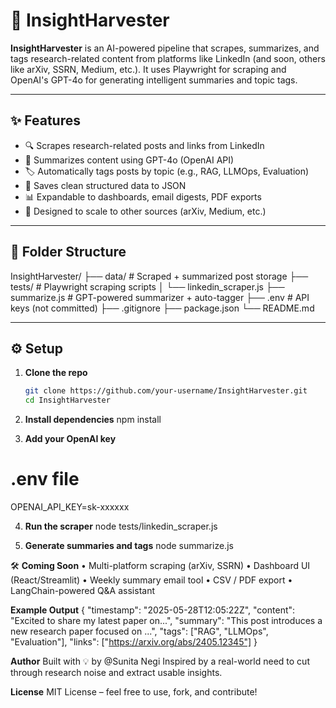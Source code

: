 # 🧠 InsightHarvester

**InsightHarvester** is an AI-powered pipeline that scrapes, summarizes, and tags research-related content from platforms like LinkedIn (and soon, others like arXiv, SSRN, Medium, etc.). It uses Playwright for scraping and OpenAI's GPT-4o for generating intelligent summaries and topic tags.

---

## ✨ Features

- 🔍 Scrapes research-related posts and links from LinkedIn
- 🤖 Summarizes content using GPT-4o (OpenAI API)
- 🏷️ Automatically tags posts by topic (e.g., RAG, LLMOps, Evaluation)
- 📂 Saves clean structured data to JSON
- 📊 Expandable to dashboards, email digests, PDF exports
- 🔧 Designed to scale to other sources (arXiv, Medium, etc.)

---

## 📁 Folder Structure

InsightHarvester/
├── data/                     # Scraped + summarized post storage
├── tests/                   # Playwright scraping scripts
│   └── linkedin_scraper.js
├── summarize.js             # GPT-powered summarizer + auto-tagger
├── .env                     # API keys (not committed)
├── .gitignore
├── package.json
└── README.md

---

## ⚙️ Setup

1. **Clone the repo**
   ```bash
   git clone https://github.com/your-username/InsightHarvester.git
   cd InsightHarvester

2. **Install dependencies**
   npm install
   
3. **Add your OpenAI key**
  # .env file
  OPENAI_API_KEY=sk-xxxxxx

4. **Run the scraper**
   node tests/linkedin_scraper.js

5. **Generate summaries and tags**
   node summarize.js

🛠️ **Coming Soon**
	•	Multi-platform scraping (arXiv, SSRN)
	•	Dashboard UI (React/Streamlit)
	•	Weekly summary email tool
	•	CSV / PDF export
	•	LangChain-powered Q&A assistant

 **Example Output**
 {
  "timestamp": "2025-05-28T12:05:22Z",
  "content": "Excited to share my latest paper on...",
  "summary": "This post introduces a new research paper focused on ...",
  "tags": ["RAG", "LLMOps", "Evaluation"],
  "links": ["https://arxiv.org/abs/2405.12345"]
}

**Author**
Built with 💡 by @Sunita Negi
Inspired by a real-world need to cut through research noise and extract usable insights.

**License**
MIT License – feel free to use, fork, and contribute!

  
